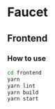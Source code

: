 # Faucet

## Frontend
### How to use
```bash
cd frontend
yarn
yarn lint
yarn build
yarn start
```


